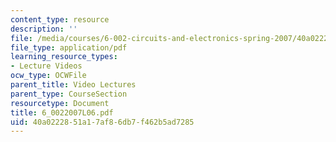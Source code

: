 ```yaml
---
content_type: resource
description: ''
file: /media/courses/6-002-circuits-and-electronics-spring-2007/40a0222851a17af86db7f462b5ad7285_6_0022007L06.pdf
file_type: application/pdf
learning_resource_types:
- Lecture Videos
ocw_type: OCWFile
parent_title: Video Lectures
parent_type: CourseSection
resourcetype: Document
title: 6_0022007L06.pdf
uid: 40a02228-51a1-7af8-6db7-f462b5ad7285
---
```


